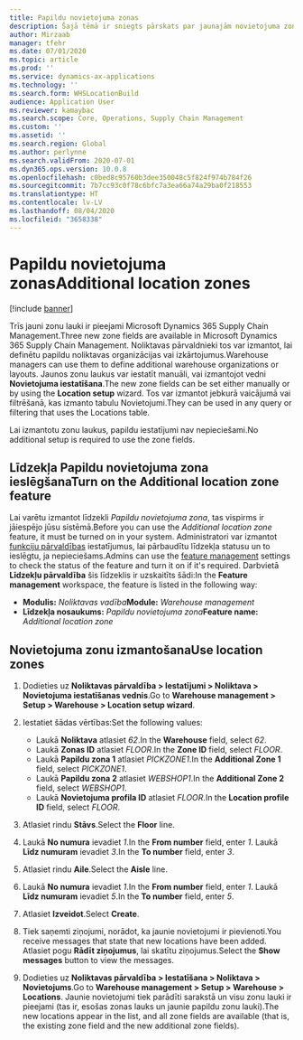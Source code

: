 ```yaml
---
title: Papildu novietojuma zonas
description: Šajā tēmā ir sniegts pārskats par jaunajām novietojuma zonām, kas tika pievienotas Microsoft Dynamics 365 Supply Chain Management.
author: Mirzaab
manager: tfehr
ms.date: 07/01/2020
ms.topic: article
ms.prod: ''
ms.service: dynamics-ax-applications
ms.technology: ''
ms.search.form: WHSLocationBuild
audience: Application User
ms.reviewer: kamaybac
ms.search.scope: Core, Operations, Supply Chain Management
ms.custom: ''
ms.assetid: ''
ms.search.region: Global
ms.author: perlynne
ms.search.validFrom: 2020-07-01
ms.dyn365.ops.version: 10.0.8
ms.openlocfilehash: c0bed8c95760b3dee350048c5f824f974b784f26
ms.sourcegitcommit: 7b7cc93c0f78c6bfc7a3ea66a74a29ba0f218553
ms.translationtype: HT
ms.contentlocale: lv-LV
ms.lasthandoff: 08/04/2020
ms.locfileid: "3658338"
---
```

# <a name="additional-location-zones"></a><span data-ttu-id="e86bf-103">Papildu novietojuma zonas</span><span class="sxs-lookup"><span data-stu-id="e86bf-103">Additional location zones</span></span>

[!include [banner](../includes/banner.md)]

<span data-ttu-id="e86bf-104">Trīs jauni zonu lauki ir pieejami Microsoft Dynamics 365 Supply Chain Management.</span><span class="sxs-lookup"><span data-stu-id="e86bf-104">Three new zone fields are available in Microsoft Dynamics 365 Supply Chain Management.</span></span> <span data-ttu-id="e86bf-105">Noliktavas pārvaldnieki tos var izmantot, lai definētu papildu noliktavas organizācijas vai izkārtojumus.</span><span class="sxs-lookup"><span data-stu-id="e86bf-105">Warehouse managers can use them to define additional warehouse organizations or layouts.</span></span> <span data-ttu-id="e86bf-106">Jaunos zonu laukus var iestatīt manuāli, vai izmantojot vedni **Novietojuma iestatīšana**.</span><span class="sxs-lookup"><span data-stu-id="e86bf-106">The new zone fields can be set either manually or by using the **Location setup** wizard.</span></span> <span data-ttu-id="e86bf-107">Tos var izmantot jebkurā vaicājumā vai filtrēšanā, kas izmanto tabulu Novietojumi.</span><span class="sxs-lookup"><span data-stu-id="e86bf-107">They can be used in any query or filtering that uses the Locations table.</span></span>

<span data-ttu-id="e86bf-108">Lai izmantotu zonu laukus, papildu iestatījumi nav nepieciešami.</span><span class="sxs-lookup"><span data-stu-id="e86bf-108">No additional setup is required to use the zone fields.</span></span>

## <a name="turn-on-the-additional-location-zone-feature"></a><span data-ttu-id="e86bf-109">Līdzekļa Papildu novietojuma zona ieslēgšana</span><span class="sxs-lookup"><span data-stu-id="e86bf-109">Turn on the Additional location zone feature</span></span>

<span data-ttu-id="e86bf-110">Lai varētu izmantot līdzekli *Papildu novietojuma zona*, tas vispirms ir jāiespējo jūsu sistēmā.</span><span class="sxs-lookup"><span data-stu-id="e86bf-110">Before you can use the *Additional location zone* feature, it must be turned on in your system.</span></span> <span data-ttu-id="e86bf-111">Administratori var izmantot [funkciju pārvaldības](../../fin-ops-core/fin-ops/get-started/feature-management/feature-management-overview.md) iestatījumus, lai pārbaudītu līdzekļa statusu un to ieslēgtu, ja nepieciešams.</span><span class="sxs-lookup"><span data-stu-id="e86bf-111">Admins can use the [feature management](../../fin-ops-core/fin-ops/get-started/feature-management/feature-management-overview.md) settings to check the status of the feature and turn it on if it's required.</span></span> <span data-ttu-id="e86bf-112">Darbvietā **Līdzekļu pārvaldība** šis līdzeklis ir uzskaitīts šādi:</span><span class="sxs-lookup"><span data-stu-id="e86bf-112">In the **Feature management** workspace, the feature is listed in the following way:</span></span>

- <span data-ttu-id="e86bf-113">**Modulis:** *Noliktavas vadība*</span><span class="sxs-lookup"><span data-stu-id="e86bf-113">**Module:** *Warehouse management*</span></span>
- <span data-ttu-id="e86bf-114">**Līdzekļa nosaukums:** *Papildu novietojuma zona*</span><span class="sxs-lookup"><span data-stu-id="e86bf-114">**Feature name:** *Additional location zone*</span></span>

## <a name="use-location-zones"></a><span data-ttu-id="e86bf-115">Novietojuma zonu izmantošana</span><span class="sxs-lookup"><span data-stu-id="e86bf-115">Use location zones</span></span>

1. <span data-ttu-id="e86bf-116">Dodieties uz **Noliktavas pārvaldība \> Iestatījumi \> Noliktava \> Novietojuma iestatīšanas vednis**.</span><span class="sxs-lookup"><span data-stu-id="e86bf-116">Go to **Warehouse management \> Setup \> Warehouse \> Location setup wizard**.</span></span>
2. <span data-ttu-id="e86bf-117">Iestatiet šādas vērtības:</span><span class="sxs-lookup"><span data-stu-id="e86bf-117">Set the following values:</span></span>

    - <span data-ttu-id="e86bf-118">Laukā **Noliktava** atlasiet _62_.</span><span class="sxs-lookup"><span data-stu-id="e86bf-118">In the **Warehouse** field, select _62_.</span></span>
    - <span data-ttu-id="e86bf-119">Laukā **Zonas ID** atlasiet _FLOOR_.</span><span class="sxs-lookup"><span data-stu-id="e86bf-119">In the **Zone ID** field, select _FLOOR_.</span></span>
    - <span data-ttu-id="e86bf-120">Laukā **Papildu zona 1** atlasiet _PICKZONE1_.</span><span class="sxs-lookup"><span data-stu-id="e86bf-120">In the **Additional Zone 1** field, select _PICKZONE1_.</span></span>
    - <span data-ttu-id="e86bf-121">Laukā **Papildu zona 2** atlasiet _WEBSHOP1_.</span><span class="sxs-lookup"><span data-stu-id="e86bf-121">In the **Additional Zone 2** field, select _WEBSHOP1_.</span></span>
    - <span data-ttu-id="e86bf-122">Laukā **Novietojuma profila ID** atlasiet _FLOOR_.</span><span class="sxs-lookup"><span data-stu-id="e86bf-122">In the **Location profile ID** field, select _FLOOR_.</span></span>

3. <span data-ttu-id="e86bf-123">Atlasiet rindu **Stāvs**.</span><span class="sxs-lookup"><span data-stu-id="e86bf-123">Select the **Floor** line.</span></span>
4. <span data-ttu-id="e86bf-124">Laukā **No numura** ievadiet _1_.</span><span class="sxs-lookup"><span data-stu-id="e86bf-124">In the **From number** field, enter _1_.</span></span> <span data-ttu-id="e86bf-125">Laukā **Līdz numuram** ievadiet _3_.</span><span class="sxs-lookup"><span data-stu-id="e86bf-125">In the **To number** field, enter _3_.</span></span>
5. <span data-ttu-id="e86bf-126">Atlasiet rindu **Aile**.</span><span class="sxs-lookup"><span data-stu-id="e86bf-126">Select the **Aisle** line.</span></span>
6. <span data-ttu-id="e86bf-127">Laukā **No numura** ievadiet _1_.</span><span class="sxs-lookup"><span data-stu-id="e86bf-127">In the **From number** field, enter _1_.</span></span> <span data-ttu-id="e86bf-128">Laukā **Līdz numuram** ievadiet _5_.</span><span class="sxs-lookup"><span data-stu-id="e86bf-128">In the **To number** field, enter _5_.</span></span>
7. <span data-ttu-id="e86bf-129">Atlasiet **Izveidot**.</span><span class="sxs-lookup"><span data-stu-id="e86bf-129">Select **Create**.</span></span>
8. <span data-ttu-id="e86bf-130">Tiek saņemti ziņojumi, norādot, ka jaunie novietojumi ir pievienoti.</span><span class="sxs-lookup"><span data-stu-id="e86bf-130">You receive messages that state that new locations have been added.</span></span> <span data-ttu-id="e86bf-131">Atlasiet pogu **Rādīt ziņojumus**, lai skatītu ziņojumus.</span><span class="sxs-lookup"><span data-stu-id="e86bf-131">Select the **Show messages** button to view the messages.</span></span>
9. <span data-ttu-id="e86bf-132">Dodieties uz **Noliktavas pārvaldība \> Iestatīšana \> Noliktava \> Novietojums**.</span><span class="sxs-lookup"><span data-stu-id="e86bf-132">Go to **Warehouse management \> Setup \> Warehouse \> Locations**.</span></span> <span data-ttu-id="e86bf-133">Jaunie novietojumi tiek parādīti sarakstā un visu zonu lauki ir pieejami (tas ir, esošas zonas lauks un jaunie papildu zonu lauki).</span><span class="sxs-lookup"><span data-stu-id="e86bf-133">The new locations appear in the list, and all zone fields are available (that is, the existing zone field and the new additional zone fields).</span></span>
